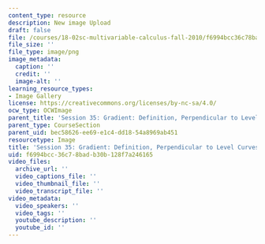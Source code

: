 ```yaml
---
content_type: resource
description: New image Upload
draft: false
file: /courses/18-02sc-multivariable-calculus-fall-2010/f6994bcc36c78badb30b128f7a246165_MIT18_02SC_L12Brds_1.png
file_size: ''
file_type: image/png
image_metadata:
  caption: ''
  credit: ''
  image-alt: ''
learning_resource_types:
- Image Gallery
license: https://creativecommons.org/licenses/by-nc-sa/4.0/
ocw_type: OCWImage
parent_title: 'Session 35: Gradient: Definition, Perpendicular to Level Curves'
parent_type: CourseSection
parent_uid: bec58626-ee69-e1c4-dd18-54a8969ab451
resourcetype: Image
title: 'Session 35: Gradient: Definition, Perpendicular to Level Curves 1'
uid: f6994bcc-36c7-8bad-b30b-128f7a246165
video_files:
  archive_url: ''
  video_captions_file: ''
  video_thumbnail_file: ''
  video_transcript_file: ''
video_metadata:
  video_speakers: ''
  video_tags: ''
  youtube_description: ''
  youtube_id: ''
---
```

